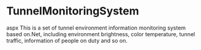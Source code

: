 # TunnelMonitoringSystem
aspx
This is a set of tunnel environment information monitoring system based on.Net, 
including environment brightness, color temperature, tunnel traffic, information of people on duty and so on.
